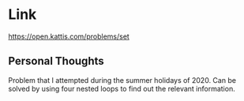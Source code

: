 # Link

https://open.kattis.com/problems/set

## Personal Thoughts

Problem that I attempted during the summer holidays of 2020. Can be solved by using four nested loops to find out the relevant information. 


